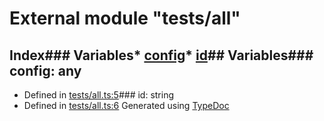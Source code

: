 # External module "tests/all"
## Index### Variables* [config](_tests_all_.md#config)* [id](_tests_all_.md#id)## Variables### config: any
* Defined in [tests/all.ts:5](https://github.com/scippio/api-getresponse/blob/56824cc/src/tests/all.ts#L5)### id: string
* Defined in [tests/all.ts:6](https://github.com/scippio/api-getresponse/blob/56824cc/src/tests/all.ts#L6)
Generated using [TypeDoc](http://typedoc.io)